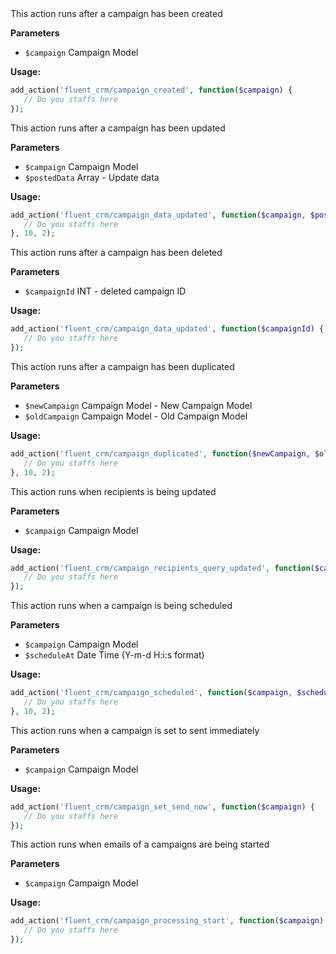 <explain-block title="fluent_crm/campaign_created">
This action runs after a campaign has been created

**Parameters**
- `$campaign` Campaign Model

**Usage:**
```php 
add_action('fluent_crm/campaign_created', function($campaign) {
   // Do you staffs here
});
```
</explain-block>

<explain-block title="fluent_crm/campaign_data_updated">
This action runs after a campaign has been updated

**Parameters**
- `$campaign` Campaign Model
- `$postedData` Array - Update data

**Usage:**
```php 
add_action('fluent_crm/campaign_data_updated', function($campaign, $postedData) {
   // Do you staffs here
}, 10, 2);
```
</explain-block>

<explain-block title="fluent_crm/campaign_deleted">
This action runs after a campaign has been deleted

**Parameters**
- `$campaignId` INT - deleted campaign ID

**Usage:**
```php 
add_action('fluent_crm/campaign_data_updated', function($campaignId) {
   // Do you staffs here
});
```
</explain-block>

<explain-block title="fluent_crm/campaign_duplicated">
This action runs after a campaign has been duplicated

**Parameters**
- `$newCampaign` Campaign Model - New Campaign Model
- `$oldCampaign` Campaign Model - Old Campaign Model

**Usage:**
```php 
add_action('fluent_crm/campaign_duplicated', function($newCampaign, $oldCampaign) {
   // Do you staffs here
}, 10, 2);
```
</explain-block>

<explain-block title="fluent_crm/campaign_recipients_query_updated">
This action runs when recipients is being updated 

**Parameters**
- `$campaign` Campaign Model

**Usage:**
```php 
add_action('fluent_crm/campaign_recipients_query_updated', function($campaign) {
   // Do you staffs here
});
```
</explain-block>

<explain-block title="fluent_crm/campaign_scheduled">
This action runs when a campaign is being scheduled

**Parameters**
- `$campaign` Campaign Model
- `$scheduleAt` Date Time (Y-m-d H:i:s format)

**Usage:**
```php 
add_action('fluent_crm/campaign_scheduled', function($campaign, $scheduleAt) {
   // Do you staffs here
}, 10, 2);
```
</explain-block>

<explain-block title="fluent_crm/campaign_set_send_now">
This action runs when a campaign is set to sent immediately

**Parameters**
- `$campaign` Campaign Model

**Usage:**
```php 
add_action('fluent_crm/campaign_set_send_now', function($campaign) {
   // Do you staffs here
});
```
</explain-block>

<explain-block title="fluent_crm/campaign_processing_start">
This action runs when emails of a campaigns are being started 

**Parameters**
- `$campaign` Campaign Model

**Usage:**
```php 
add_action('fluent_crm/campaign_processing_start', function($campaign) {
   // Do you staffs here
});
```
</explain-block>
